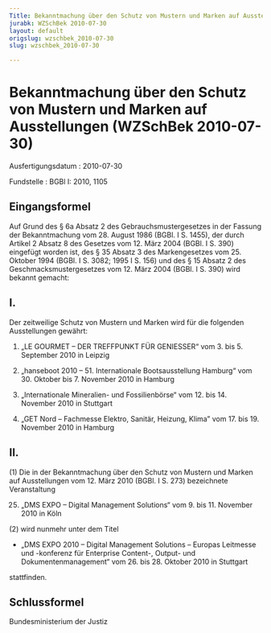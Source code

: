 ```yaml
---
Title: Bekanntmachung über den Schutz von Mustern und Marken auf Ausstellungen
jurabk: WZSchBek 2010-07-30
layout: default
origslug: wzschbek_2010-07-30
slug: wzschbek_2010-07-30

---
```


# Bekanntmachung über den Schutz von Mustern und Marken auf Ausstellungen (WZSchBek 2010-07-30)

Ausfertigungsdatum
:   2010-07-30

Fundstelle
:   BGBl I: 2010, 1105


## Eingangsformel

Auf Grund des § 6a Absatz 2 des Gebrauchsmustergesetzes in der Fassung
der Bekanntmachung vom 28. August 1986 (BGBl. I S. 1455), der durch
Artikel 2 Absatz 8 des Gesetzes vom 12. März 2004 (BGBl. I S. 390)
eingefügt worden ist, des § 35 Absatz 3 des Markengesetzes vom 25.
Oktober 1994 (BGBl. I S. 3082; 1995 I S. 156) und des § 15 Absatz 2
des Geschmacksmustergesetzes vom 12. März 2004 (BGBl. I S. 390) wird
bekannt gemacht:


## I.

Der zeitweilige Schutz von Mustern und Marken wird für die folgenden
Ausstellungen gewährt:

1.  „LE GOURMET – DER TREFFPUNKT FÜR GENIESSER“
    vom 3. bis 5. September 2010 in Leipzig


2.  „hanseboot 2010 – 51. Internationale Bootsausstellung Hamburg“
    vom 30. Oktober bis 7. November 2010 in Hamburg


3.  „Internationale Mineralien- und Fossilienbörse“
    vom 12. bis 14. November 2010 in Stuttgart


4.  „GET Nord – Fachmesse Elektro, Sanitär, Heizung, Klima”
    vom 17. bis 19. November 2010 in Hamburg





## II.

(1) Die in der Bekanntmachung über den Schutz von Mustern und Marken
auf Ausstellungen vom 12. März 2010 (BGBl. I S. 273) bezeichnete
Veranstaltung

25. „DMS EXPO – Digital Management Solutions“
    vom 9. bis 11. November 2010 in Köln




(2) wird nunmehr unter dem Titel

*   „DMS EXPO 2010 – Digital Management Solutions – Europas Leitmesse und
    -konferenz für Enterprise Content-, Output- und Dokumentenmanagement“
    vom 26. bis 28. Oktober 2010 in Stuttgart



stattfinden.


## Schlussformel

Bundesministerium der Justiz

